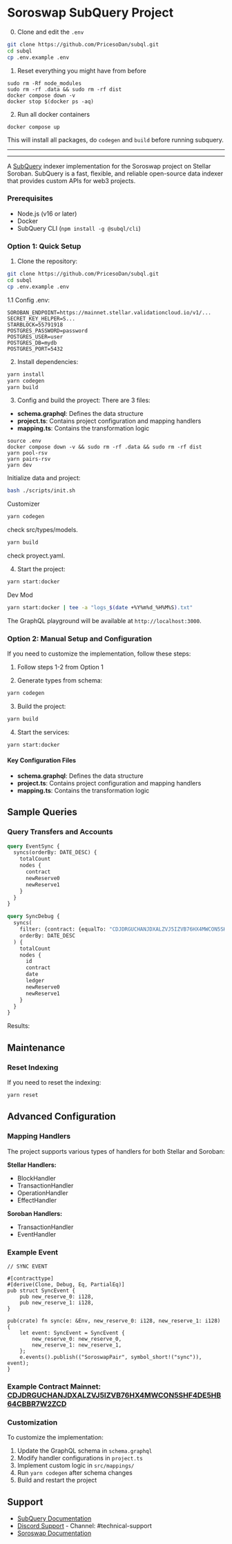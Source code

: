 # Soroswap SubQuery Project

0. Clone and edit the `.env`
```bash
git clone https://github.com/PricesoDan/subql.git
cd subql
cp .env.example .env
```

1. Reset everything you might have from before
```
sudo rm -Rf node_modules
sudo rm -rf .data && sudo rm -rf dist
docker compose down -v
docker stop $(docker ps -aq)
```
2. Run all docker containers
```
docker compose up
```

This will install all packages, do `codegen` and `build` before running subquery.

----------------
----------------


A [SubQuery](https://subquery.network) indexer implementation for the Soroswap project on Stellar Soroban. SubQuery is a fast, flexible, and reliable open-source data indexer that provides custom APIs for web3 projects.

### Prerequisites
- Node.js (v16 or later)
- Docker
- SubQuery CLI (`npm install -g @subql/cli`)

### Option 1: Quick Setup

1. Clone the repository:
```bash
git clone https://github.com/PricesoDan/subql.git
cd subql
cp .env.example .env
```
1.1 Config .env:

```.env Mainnet
SOROBAN_ENDPOINT=https://mainnet.stellar.validationcloud.io/v1/...
SECRET_KEY_HELPER=S...
STARBLOCK=55791918
POSTGRES_PASSWORD=password
POSTGRES_USER=user
POSTGRES_DB=mydb
POSTGRES_PORT=5432
```

2. Install dependencies:

```bash
yarn install
yarn codegen
yarn build
```
3. Config and build the proyect:
There are 3 files: 
- **schema.graphql**: Defines the data structure
- **project.ts**: Contains project configuration and mapping handlers
- **mapping.ts**: Contains the transformation logic

```
source .env
docker compose down -v && sudo rm -rf .data && sudo rm -rf dist
yarn pool-rsv
yarn pairs-rsv
yarn dev
```

Initialize data and project:
```bash
bash ./scripts/init.sh
```
Customizer
```bash
yarn codegen
```
check src/types/models.

```bash
yarn build
```
check proyect.yaml.

4. Start the project:
```bash
yarn start:docker
```
Dev Mod
```bash
yarn start:docker | tee -a "logs_$(date +%Y%m%d_%H%M%S).txt"
```

The GraphQL playground will be available at `http://localhost:3000`.

### Option 2: Manual Setup and Configuration

If you need to customize the implementation, follow these steps:

1. Follow steps 1-2 from Option 1

2. Generate types from schema:
```bash
yarn codegen
```

3. Build the project:
```bash
yarn build
```

4. Start the services:
```bash
yarn start:docker
```

#### Key Configuration Files

- **schema.graphql**: Defines the data structure
- **project.ts**: Contains project configuration and mapping handlers
- **mapping.ts**: Contains the transformation logic

## Sample Queries

### Query Transfers and Accounts
```graphql
query EventSync {
  syncs(orderBy: DATE_DESC) {
    totalCount
    nodes {
      contract
      newReserve0
      newReserve1
    }
  }
}

query SyncDebug {
  syncs(
    filter: {contract: {equalTo: "CDJDRGUCHANJDXALZVJ5IZVB76HX4MWCON5SHF4DE5HB64CBBR7W2ZCD"}}
    orderBy: DATE_DESC
  ) {
    totalCount
    nodes {
      id
      contract
      date
      ledger
      newReserve0
      newReserve1
    }
  }
}
```
Results:


## Maintenance

### Reset Indexing
If you need to reset the indexing:

```bash
yarn reset
```


## Advanced Configuration

### Mapping Handlers
The project supports various types of handlers for both Stellar and Soroban:

**Stellar Handlers:**
- BlockHandler
- TransactionHandler
- OperationHandler
- EffectHandler

**Soroban Handlers:**
- TransactionHandler
- EventHandler

### Example Event
```
// SYNC EVENT

#[contracttype]
#[derive(Clone, Debug, Eq, PartialEq)]
pub struct SyncEvent {
    pub new_reserve_0: i128,
    pub new_reserve_1: i128,
}

pub(crate) fn sync(e: &Env, new_reserve_0: i128, new_reserve_1: i128) {
    let event: SyncEvent = SyncEvent {
        new_reserve_0: new_reserve_0,
        new_reserve_1: new_reserve_1,
    };
    e.events().publish(("SoroswapPair", symbol_short!("sync")), event);
}
```
### Example Contract Mainnet: [CDJDRGUCHANJDXALZVJ5IZVB76HX4MWCON5SHF4DE5HB64CBBR7W2ZCD](https://stellar.expert/explorer/public/contract/CDJDRGUCHANJDXALZVJ5IZVB76HX4MWCON5SHF4DE5HB64CBBR7W2ZCD)

### Customization
To customize the implementation:

1. Update the GraphQL schema in `schema.graphql`
2. Modify handler configurations in `project.ts`
3. Implement custom logic in `src/mappings/`
4. Run `yarn codegen` after schema changes
5. Build and restart the project

## Support

- [SubQuery Documentation](https://academy.subquery.network)
- [Discord Support](https://discord.com/invite/subquery) - Channel: #technical-support
- [Soroswap Documentation](https://docs.soroswap.finance)